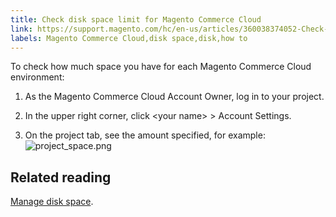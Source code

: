 ```yaml
---
title: Check disk space limit for Magento Commerce Cloud
link: https://support.magento.com/hc/en-us/articles/360038374052-Check-disk-space-limit-for-Magento-Commerce-Cloud
labels: Magento Commerce Cloud,disk space,disk,how to
---
```


<p>To check how much space you have for each Magento Commerce Cloud environment:</p>
<ol>
<li>
<p>As the Magento Commerce Cloud Account Owner, log in to your project.</p>
</li>
<li>
<p>In the upper right corner, click &lt;your name&gt; &gt; Account Settings.</p>
</li>
<li>On the project tab, see the amount specified, for example:<br/> <img alt="project_space.png" src="https://support.magento.com/hc/article_attachments/360045010711/project_space.png"/>
</li>
</ol>
<h2>Related reading</h2>
<p><a href="https://devdocs.magento.com/cloud/project/manage-disk-space.html">Manage disk space</a>.</p>